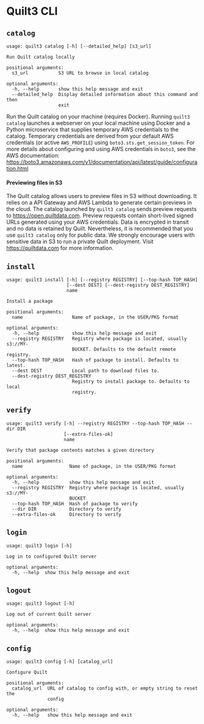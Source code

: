 # Quilt3 CLI

## `catalog`
```
usage: quilt3 catalog [-h] [--detailed_help] [s3_url]

Run Quilt catalog locally

positional arguments:
  s3_url           S3 URL to browse in local catalog

optional arguments:
  -h, --help       show this help message and exit
  --detailed_help  Display detailed information about this command and then
                   exit
```

Run the Quilt catalog on your machine (requires Docker). Running
`quilt3 catalog` launches a webserver on your local machine using
Docker and a Python microservice that supplies temporary AWS
credentials to the catalog. Temporary credentials are derived from
your default AWS credentials (or active `AWS_PROFILE`) using
`boto3.sts.get_session_token`. For more details about configuring and
using AWS credentials in `boto3`, see the AWS documentation: 
https://boto3.amazonaws.com/v1/documentation/api/latest/guide/configuration.html

#### Previewing files in S3
The Quilt catalog allows users to preview files in S3 without
downloading. It relies on a API Gateway and AWS Lambda to generate
certain previews in the cloud. The catalog launched by `quilt3
catalog` sends preview requests to https://open.quiltdata.com. Preview
requests contain short-lived signed URLs generated using your AWS
credentials. Data is encrypted in transit and no data is retained by Quilt.
Nevertheless, it is recommended that you use `quilt3 catalog` only for public data.
We strongly encourage users with
sensitive data in S3 to run a private Quilt deployment. Visit
https://quiltdata.com for more information.

## `install`
```
usage: quilt3 install [-h] [--registry REGISTRY] [--top-hash TOP_HASH]
                      [--dest DEST] [--dest-registry DEST_REGISTRY]
                      name

Install a package

positional arguments:
  name                  Name of package, in the USER/PKG format

optional arguments:
  -h, --help            show this help message and exit
  --registry REGISTRY   Registry where package is located, usually s3://MY-
                        BUCKET. Defaults to the default remote registry.
  --top-hash TOP_HASH   Hash of package to install. Defaults to latest.
  --dest DEST           Local path to download files to.
  --dest-registry DEST_REGISTRY
                        Registry to install package to. Defaults to local
                        registry.
```
## `verify`
```
usage: quilt3 verify [-h] --registry REGISTRY --top-hash TOP_HASH --dir DIR
                     [--extra-files-ok]
                     name

Verify that package contents matches a given directory

positional arguments:
  name                 Name of package, in the USER/PKG format

optional arguments:
  -h, --help           show this help message and exit
  --registry REGISTRY  Registry where package is located, usually s3://MY-
                       BUCKET
  --top-hash TOP_HASH  Hash of package to verify
  --dir DIR            Directory to verify
  --extra-files-ok     Directory to verify
```
## `login`
```
usage: quilt3 login [-h]

Log in to configured Quilt server

optional arguments:
  -h, --help  show this help message and exit
```
## `logout`
```
usage: quilt3 logout [-h]

Log out of current Quilt server

optional arguments:
  -h, --help  show this help message and exit
```
## `config`
```
usage: quilt3 config [-h] [catalog_url]

Configure Quilt

positional arguments:
  catalog_url  URL of catalog to config with, or empty string to reset the
               config

optional arguments:
  -h, --help   show this help message and exit
```
